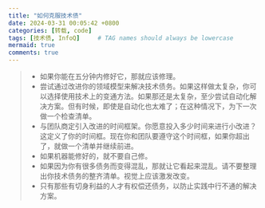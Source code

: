 ```yaml
---
title: "如何克服技术债"
date: 2024-03-31 00:05:42 +0800
categories: [转载, code]
tags: [技术债, InfoQ]     # TAG names should always be lowercase
mermaid: true
comments: true
---
```


> - 如果你能在五分钟内修好它，那就应该修理。
> - 尝试通过改进你的领域模型来解决技术债务。如果这样做太复杂，你可以选择使用技术上的变通方法。如果那还是太复杂，至少尝试自动化解决方案。但有时候，即使是自动化也太难了；在这种情况下，为下一次做一个检查清单。
> - 与团队商定引入改进的时间框架。你愿意投入多少时间来进行小改进？这定义了你的时间框。现在你和团队要遵守这个时间框，如果你超出了，就做一个清单并继续前进。
> - 如果机器能修好的，就不要自己修。
> - 如果因为你有很多债务而变得混乱，那就让它看起来混乱。请不要整理出你技术债务的整齐清单。视觉上应该激发改变。
> - 只有那些有切身利益的人才有权偿还债务，以防止实践中行不通的解决方案。
<!-- 转：https://www.infoq.com/news/2024/03/tech-debt-software/ -->
